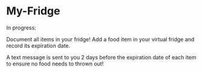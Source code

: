 # My-Fridge
In progress: 

Document all items in your fridge! Add a food item in your virtual fridge and record its expiration date. 

A text message is sent to you 2 days before the expiration date of each item to ensure no food needs to thrown out! 
